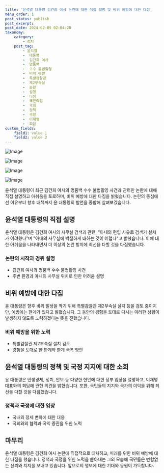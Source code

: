 ```yaml
---
title: '윤석열 대통령 김건희 여사 논란에 대한 직접 설명 및 비위 예방에 대한 다짐'
menu_order: 1
post_status: publish
post_excerpt: 
post_date: 2024-02-09 02:04:20
taxonomy:
    category:
        - 정치
    post_tag:
        - 윤석열
        -  대통령
        -  김건희 여사
        -  명품백
        -  수수 불법촬영
        -  비위 예방
        -  특별감찰관
        -  제2부속실
        -  논란
        -  설명
        -  다짐
        -  국민의힘
        -  국회
        -  정책
        -  국정
        -  이재명
        -  회담
custom_fields:
    field1: value 1
    field2: value 2
---
```


![Image](https://imgnews.pstatic.net/image/008/2024/02/08/0004996670_001_20240208011101007.jpg?type=w647)

![Image](https://imgnews.pstatic.net/image/008/2024/02/08/0004996670_002_20240208011101105.jpg?type=w647)

![Image](https://imgnews.pstatic.net/image/008/2024/02/08/0004996670_003_20240208011101169.jpg?type=w647)

![Image](https://imgnews.pstatic.net/image/008/2024/02/08/0004996670_004_20240208011101223.jpg?type=w647)

윤석열 대통령이 최근 김건희 여사의 명품백 수수 불법촬영 사건과 관련한 논란에 대해 직접 설명하고 아쉬움을 토로하며, 비위 예방에 대한 다짐을 밝혔습니다. 논란의 중심에 선 이유부터 향후 대책까지 윤 대통령의 발언을 종합해 살펴보겠습니다.
## 윤석열 대통령의 직접 설명
윤석열 대통령은 김건희 여사의 사무실 검색과 관련, "아내의 편입 사유로 검색기 설치가 어려웠다"며 "아내의 사무실에 박절하게 대하는 것이 어렵다"고 밝혔습니다. 이에 대한 아쉬움을 나타내면서 더 이상의 논란 방지에 최선을 다할 것을 다짐했습니다.
### 논란의 시작과 경위 설명
- 김건희 여사의 명품백 수수 불법촬영 사건
- 주변 환경과 아내의 사무실 위치로 인한 어려움 설명
## 비위 예방에 대한 다짐
윤 대통령은 향후 비위 발생을 막기 위해 특별감찰관 제2부속실 설치 등을 검토 중이지만, 예방에는 한계가 있다고 밝혔습니다. 그 동안의 경험을 토대로 다시는 이러한 상황이 발생하지 않도록 노력하겠다는 뜻을 전했습니다.
### 비위 예방을 위한 노력
- 특별감찰관 제2부속실 설치 검토
- 경험을 토대로 한 한계와 한계 극복 방안
## 윤석열 대통령의 정책 및 국정 지지에 대한 소회
윤 대통령은 민생경제, 정치, 안보 등 다양한 현안에 대한 정부 입장을 설명하고, 이재명 대표와의 회담에 관한 의견을 밝혔습니다. 또한, 국민들의 지지와 국가의 이익을 위해 최선을 다할 것을 다짐했습니다.
### 정책과 국정에 대한 입장
- 국내외 정세 변화에 대한 대응
- 국회와의 협력과 국익 증진을 위한 노력
## 마무리
윤석열 대통령은 김건희 여사 논란에 직접적으로 대처하고, 미래를 위한 비위 예방에 대한 다짐을 했습니다. 정책과 국정을 위한 노력을 쏟아내는 그의 모습에 국민들은 변함없는 신뢰와 지지를 보내고 있습니다. 앞으로의 행보에 대한 기대와 응원이 가득합니다.
